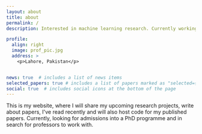 ```yaml
---
layout: about
title: about
permalink: /
description: Interested in machine learning research. Currently working on reducing generalization errors, bias and transfer learning. <a href="#">Affiliations</a>

profile:
  align: right
  image: prof_pic.jpg
  address: >
    <p>Lahore, Pakistan</p>


news: true  # includes a list of news items
selected_papers: true # includes a list of papers marked as "selected={true}"
social: true  # includes social icons at the bottom of the page
---
```


This is my website, where I will share my upcoming research projects, write about papers, I've read recently and will also host code for my published papers.
Currently, looking for admissions into a PhD programme and in search for professors to work with.
